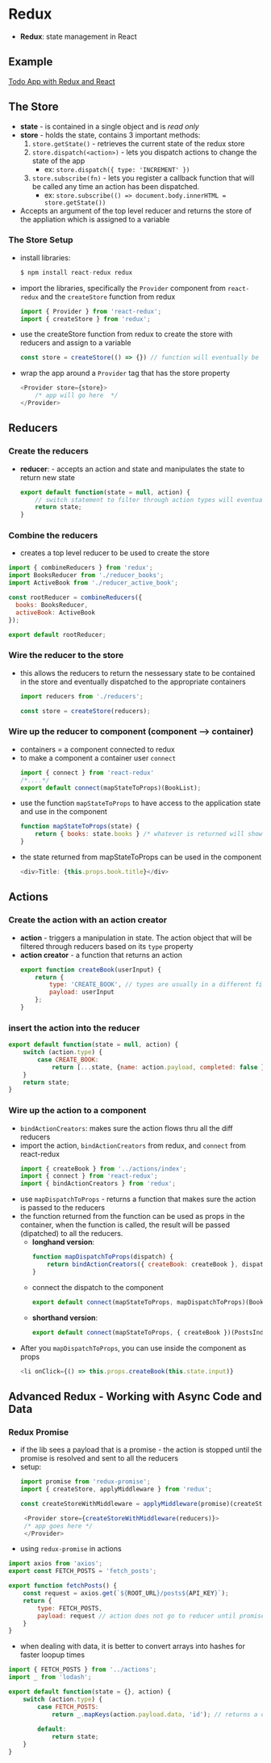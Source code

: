 # Redux 

- **Redux**: state management in React 

## Example
[Todo App with Redux and React](https://github.com/mlizchap/react-redux-todo)

## The Store
- **state** -  is contained in a single object and is *read only*
- **store** - holds the state, contains 3 important methods: 
    1. `store.getState()` - retrieves the current state of the redux store 
    2. `store.dispatch(<action>)` - lets you dispatch actions to change the state of the app 
        - ex: `store.dispatch({ type: 'INCREMENT' })`
    3. `store.subscribe(fn)` - lets you register a callback function that will be called any time an action has been dispatched.  
        - ex: `store.subscribe(() => document.body.innerHTML = store.getState())`
- Accepts an argument of the top level reducer and returns the store of the appliation which is assigned to a variable

### The Store Setup
- install libraries:
    ```javascript
    $ npm install react-redux redux
    ```
- import the libraries, specifically the `Provider` component from `react-redux` and the `createStore` function from redux
    ```javascript
    import { Provider } from 'react-redux';
    import { createStore } from 'redux';
    ```
- use the createStore function from redux to create the store with reducers and assign to a variable
    ```javascript
    const store = createStore(() => {}) // function will eventually be top level reducer
    ```
 - wrap the app around a `Provider` tag that has the store property 
    ```javascript 
    <Provider store={store}>
        /* app will go here  */
    </Provider>
    ```
    
## Reducers 
### Create the reducers
- **reducer**: - accepts an action and state and manipulates the state to return new state 
    ```javascript
    export default function(state = null, action) {
        // switch statement to filter through action types will eventually go here 
        return state;
    }
    ```

### Combine the reducers 
- creates a top level reducer to be used to create the store 
```javascript
import { combineReducers } from 'redux';
import BooksReducer from './reducer_books';
import ActiveBook from './reducer_active_book';

const rootReducer = combineReducers({
  books: BooksReducer,
  activeBook: ActiveBook
});

export default rootReducer;
```

### Wire the reducer to the store
- this allows the reducers to return the nessessary state to be contained in the store and eventually dispatched to the appropriate containers
    ```javascript
    import reducers from './reducers';

    const store = createStore(reducers);
    ```
### Wire up the reducer to component (component --> container)    
- containers = a component connected to redux
- to make a component a container user `connect`
    ```javascript
    import { connect } from 'react-redux'
    /*....*/
    export default connect(mapStateToProps)(BookList);
    ```
- use the function `mapStateToProps` to have access to the application state and use in the component 
    ```javascript
    function mapStateToProps(state) {
        return { books: state.books } /* whatever is returned will show up as props inside of BookList */
    }
    ```
- the state returned from mapStateToProps can be used in the component 
    ```javascript
    <div>Title: {this.props.book.title}</div>
    ```

## Actions 
### Create the action with an action creator
 - **action** - triggers a manipulation in state. The action object that will be filtered through reducers based on its `type` property 
- **action creator** - a function that returns an action 
    ```javascript
    export function createBook(userInput) {
        return {
            type: 'CREATE_BOOK', // types are usually in a different file
            payload: userInput
        };
    }
    ```
### insert the action into the reducer 
```javascript
export default function(state = null, action) {
    switch (action.type) {
        case CREATE_BOOK: 
            return [...state, {name: action.payload, completed: false }];
    }
    return state;
}
```

### Wire up the action to a component 
- `bindActionCreators`: makes sure the action flows thru all the diff reducers
- import the action, `bindActionCreators` from redux, and `connect` from react-redux
    ```javascript
    import { createBook } from '../actions/index';
    import { connect } from 'react-redux';
    import { bindActionCreators } from 'redux';
    ```
- use `mapDispatchToProps` - returns a function that makes sure the action is passed to the reducers 
- the function returned from the function can be used as props in the container, when the function is called, the result will be passed (dipatched) to all the reducers.
    - **longhand version**: 
        ```javascript
        function mapDispatchToProps(dispatch) {
            return bindActionCreators({ createBook: createBook }, dispatch) 
        }
        ```
    - connect the dispatch to the component 
        ```javascript
        export default connect(mapStateToProps, mapDispatchToProps)(BookList);
        ```
    - **shorthand version**: 
        ```javascript
        export default connect(mapStateToProps, { createBook })(PostsIndex);
        ```
- After you `mapDispatchToProps`, you can use inside the component as props
    ```javascript
    <li onClick={() => this.props.createBook(this.state.input)}
    ```

## Advanced Redux - Working with Async Code and Data 

### Redux Promise 
- if the lib sees a payload that is a promise - the action is stopped until the promise is resolved and sent to all the reducers
- setup: 
    ```javascript
    import promise from 'redux-promise';
    import { createStore, applyMiddleware } from 'redux';

    const createStoreWithMiddleware = applyMiddleware(promise)(createStore);

     <Provider store={createStoreWithMiddleware(reducers)}>
     /* app goes here */
     </Provider>
    ```
- using `redux-promise` in actions
```javascript
import axios from 'axios';
export const FETCH_POSTS = 'fetch_posts';

export function fetchPosts() {
    const request = axios.get(`${ROOT_URL}/posts${API_KEY}`);
    return {
        type: FETCH_POSTS, 
        payload: request // action does not go to reducer until promise is resolved
    }
}
```
- when dealing with data, it is better to convert arrays into hashes for faster loopup times 
```javascript
import { FETCH_POSTS } from '../actions';
import _ from 'lodash';

export default function(state = {}, action) {
    switch (action.type) {
        case FETCH_POSTS:
            return _.mapKeys(action.payload.data, 'id'); // returns a dictionary with id being the key
            
        default:
            return state;
    }
}
```



